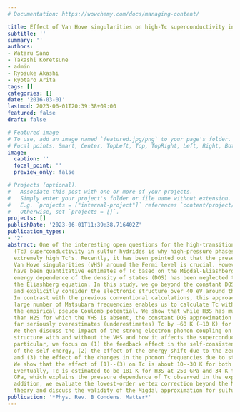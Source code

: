 ```yaml
---
# Documentation: https://wowchemy.com/docs/managing-content/

title: Effect of Van Hove singularities on high-Tc superconductivity in H3S
subtitle: ''
summary: ''
authors:
- Wataru Sano
- Takashi Koretsune
- admin
- Ryosuke Akashi
- Ryotaro Arita
tags: []
categories: []
date: '2016-03-01'
lastmod: 2023-06-01T20:39:38+09:00
featured: false
draft: false

# Featured image
# To use, add an image named `featured.jpg/png` to your page's folder.
# Focal points: Smart, Center, TopLeft, Top, TopRight, Left, Right, BottomLeft, Bottom, BottomRight.
image:
  caption: ''
  focal_point: ''
  preview_only: false

# Projects (optional).
#   Associate this post with one or more of your projects.
#   Simply enter your project's folder or file name without extension.
#   E.g. `projects = ["internal-project"]` references `content/project/deep-learning/index.md`.
#   Otherwise, set `projects = []`.
projects: []
publishDate: '2023-06-01T11:39:38.716402Z'
publication_types:
- '2'
abstract: One of the interesting open questions for the high-transition-temperature
  (Tc) superconductivity in sulfur hydrides is why high-pressure phases of H3S have
  extremely high Tc's. Recently, it has been pointed out that the presence of the
  Van Hove singularities (VHS) around the Fermi level is crucial. However, while there
  have been quantitative estimates of Tc based on the Migdal-Eliashberg theory, the
  energy dependence of the density of states (DOS) has been neglected to simplify
  the Eliashberg equation. In this study, we go beyond the constant DOS approximation
  and explicitly consider the electronic structure over 40 eV around the Fermi level.
  In contrast with the previous conventional calculations, this approach with a sufficiently
  large number of Matsubara frequencies enables us to calculate Tc without introducing
  the empirical pseudo Coulomb potential. We show that while H3S has much higher Tc
  than H2S for which the VHS is absent, the constant DOS approximation employed so
  far seriously overestimates (underestimates) Tc by ∼60 K (∼10 K) for H3S (H2S).
  We then discuss the impact of the strong electron-phonon coupling on the electronic
  structure with and without the VHS and how it affects the superconductivity. In
  particular, we focus on (1) the feedback effect in the self-consistent calculation
  of the self-energy, (2) the effect of the energy shift due to the zero-point motion,
  and (3) the effect of the changes in the phonon frequencies due to strong anharmonicity.
  We show that the effect of (1)--(3) on Tc is about 10--30 K for both H3S and H2S.
  Eventually, Tc is estimated to be 181 K for H3S at 250 GPa and 34 K for H2S at 140
  GPa, which explains the pressure dependence of Tc observed in the experiment. In
  addition, we evaluate the lowest-order vertex correction beyond the Migdal-Eliashberg
  theory and discuss the validity of the Migdal approximation for sulfur hydrides.
publication: '*Phys. Rev. B Condens. Matter*'
---
```


